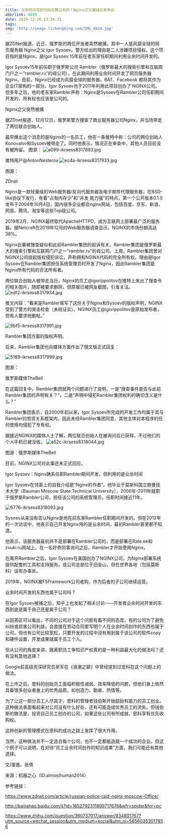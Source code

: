 ```yaml
---
title: 业余时间写的代码也算公司的？Nginx之父被捕引发争议
abbrlink: 4899
date: 2019-12-16 13:34:31
tags:
img: 'http://image.lichongbing.com/IMG_4624.jpg'
---
```

据ZDNet报道，近日，俄罗斯的两位开发者突然被捕，其中一人是风靡全球的网页服务器 Nginx之父 Igor Sysoev。警方给出的理由是二人涉嫌项目侵权。这个项目指的是Nginx，是Igor Sysoev 15年前在老东家任职期间利用业余时间开发的。

Igor Sysoev15年前任职于俄罗斯公司 Rambler（俄罗斯最大的搜索引擎和互联网门户之一“rambler.ru”的母公司），在此期间利用业余时间开发了网页服务器 Nginx。目前，Nginx已经成为风靡全球的服务器，BAT、Facebook 都将其作为企业IT架构的一部分。Igor Sysoev也于2011年利用此项目创办了 NGINX公司。但多年之后，他的老东家Rambler声称：Nginx是Sysoev在Rambler公司任职期间开发的，所有权也应该是公司的。

Nginx之父突然被捕

据ZDnet报道，12月12日，俄罗斯警方搜查了商业服务器公司Nginx，并当场带走了两位联合创始人。

最早爆出这个消息的是Nginx的一名员工，他在一条推特中称：公司的两位创始人Konovalov和Sysoev被带走了。同时他表示，情况正在审查中，其他人员目前没有被拘留。
图源：
![a099-ikrsess8317893.jpg](https://image.lichongbing.com/static/0b2b7268d1f5b17c2d19ea587f363cdf.jpg)

推特用户@AntonNesterov
![ec4a-ikrsess8317933.jpg](https://image.lichongbing.com/static/37374dfa331ed3cdf91a58fb46f2c9bb.jpg)

图源：

ZDnet

Nginx是一款轻量级的Web服务器/反向代服务器及电子邮件代理服务器，在BSD-like协议下发行，有着“占有内存少”和“并发 能力强”的特点，第一个公开版本0.1.0发布于2004年10月4日。国内很多企业都会nginx网站，包括百度、京东、新浪、网易、腾讯、淘宝等这些Top级公司。

2019年2月，NGINX最终取代ApacheHTTPD，成为互联网上部署最广泛的服务器。据Netcraft在2019年12月的Web服务器调查显示，NGINX的市场份额高达38%。

Nginx此番被搜查疑似和此前Rambler集团的起诉有关。Rambler集团是俄罗斯最大的搜索引擎和互联网门户之一“rambler.ru”的母公司。上周，Rambler集团曾对NGINX公司提起版权侵犯诉讼，声称拥有NGINX代码的完全所有权。理由是Igor Sysoev在Rambler集团担任系统管理员时开发了Nginx，因此Rambler集团是Nginx所有代码的合法所有者。

两位联合创始人被带走当日，Nginx的员工@igorippolitov在推特上发出了搜查令的相关图片，随即被要求删除，但原推已被网友截图，引发关注。
![edf2-ikrsess8317934.jpg](https://image.lichongbing.com/static/b39f62e3eb48c725af2bbaec08367cb9.jpg)


推文内容：“看来是Rambler填写了这份关于Nginx和Sysoev的版权声明，NGINX受到了警方的突击检查（未经证实）。NGINX员工@igorippolitov是原始发布者，但有人要求他删帖。”

![9bf5-ikrsess8317991.jpg](https://image.lichongbing.com/static/8e4d75a714137b772e926f6e597a53dc.jpg)

Rambler集团方面的版权声明。

后来，Rambler集团也向媒体方面作出了俄文版正式回复：

![5189-ikrsess8317999.jpg](https://image.lichongbing.com/static/042915890f597c537fb8ec8ea4b538dd.jpg)

图源：

俄罗斯媒体TheBell

在这篇回复中，Rambler集团就两个问题进行了说明，一是“搜查事件是否与此前Rambler集团的声明有关？”，二是“声明中侵犯Rambler集团权利的确切含义是什么？”

Rambler集团表示，自2000年初以来，Igor Sysoev所完成的开发工作均属于其与Rambler的劳资关系框架内，因此未经Rambler集团同意，其他主体对本程序的任何使用均侵犯了专有权。

据接近NGINX的媒体人士了解，两位联合创始人在被询问后已获释，不过他们的个人手机已被没收。
![a52c-ikrsess8318044.jpg](https://image.lichongbing.com/static/17cb7f0e971eec09a5c5925e0180c842.jpg)

图源：俄罗斯媒体TheBell

目前，NGINX公司对此事还未正式回应。

Igor Sysoev：Nginx确系任职Rambler期间开发，但利用的是业余时间

Igor Sysoev在领英上的自我介绍是“Nginx的作者”。他毕业于莫斯科国立鲍曼技术大学（Bauman Moscow State Technical University），2000年-2011年就职于俄罗斯Rambler公司，担任该公司的系统管理员，任职时间接近11年。

![6776-ikrsess8318093.jpg](https://image.lichongbing.com/static/cc9de1ebc1836670f991b8b6ed36a6bc.jpg)

Sysoev从来没有否认Nginx是他在前东家Rambler任职期间开发的。但在2012年的一次访谈中，他表示自己开发Nginx用的是业余时间，最初Rambler甚至都不知道。

他表示，该服务器最初并不是部署在Rambler公司的，而是部署在Rate.ee和zvuki.ru网站上。在一名好奇同事询问之后，Rambler才开始使用Nginx。

在离开Rambler之后，Igor Sysoev在美国创办了NGINX公司，为Nginx部署系统提供配套的工具和支持服务。该公司总部位于旧金山，但在世界各地（包括莫斯科）设有办事处。

2019年，NGINX被F5Framework公司收购，作为后者的子公司继续运营。

业余时间开发的东西也属于公司吗？

在Igor Sysoev被捕之后，知乎上也发起了相关讨论——开发者业余时间开发的东西到底是属于自己还是属于公司？

从回答区可以看出，不同的公司对于这个问题有着不同的态度。有的公司为了避免纠纷或损害公司利益，会直接在劳动合同里写明个人在业余时间创作的东西也属于公司。但也有公司比较宽松，只要开发的过程中没有用到属于该公司的软件copy和硬件设置，开发成果就属于员工个人。

但从公司的角度来讲，跟离职员工争知识产权真的是一种利益最大化的做法吗？还有没有其他选择？

Google前高级资深研究员吴军在《浪潮之巅》中曾经提到过思科在这个问题上的做法。

在上市之后，思科的创始员工面临积极性减弱、效率降低的问题，但他们身上依然具备很多创业者身上的优秀品质，如创造力、勤奋、热情等。


为了让这一部分员工人尽其才，思科的管理者钱伯斯开始鼓励有能力的员工创业。这种做法表面看起来对公司没有什么好处，还有可能造成优秀员工的流失。但钱伯斯的做法是，投资自己员工创办的公司，如果这些公司有所成就，思科享有优先收购权。

这种创新的管理模式在思科的成功之路上发挥了很大作用。

当然，这种做法并不一定适合每个公司，也不一定都能造就一个成功的企业。但这个例子可以说明，在对待“员工业余时间创作的知识成果”方面，我们可能还有其他选择。

文/蛋酱、张倩

来源：机器之心（ID:almosthuman2014）

参考链接：

https://www.zdnet.com/article/russian-police-raid-nginx-moscow-Office/

http://baijiahao.baidu.com/s?id=1652792311899717676&wfr=spider&for=pc

https://www.zhihu.com/question/360737017/answer/934801767?utm_source=wechat_session&utm_medium=social&utm_oi=56560353017856

